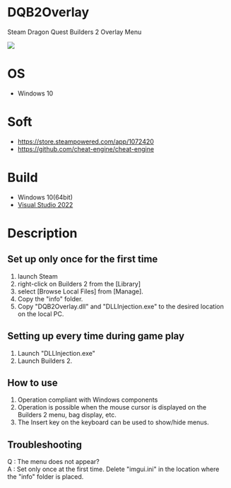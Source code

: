 # DQB2Overlay
Steam Dragon Quest Builders 2 Overlay Menu

<img src="https://user-images.githubusercontent.com/30800900/195995412-1ebe458c-03bc-4832-9510-23b98d83da2b.png">

# OS
* Windows 10

# Soft
* https://store.steampowered.com/app/1072420
* https://github.com/cheat-engine/cheat-engine

# Build
* Windows 10(64bit)
* [Visual Studio 2022](https://visualstudio.microsoft.com/)

# Description
## Set up only once for the first time
1. launch Steam
1. right-click on Builders 2 from the [Library]
1. select [Browse Local Files] from [Manage]. 
1. Copy the "info" folder.
1. Copy "DQB2Overlay.dll" and "DLLInjection.exe" to the desired location on the local PC.

## Setting up every time during game play
1. Launch "DLLInjection.exe"
1. Launch Builders 2.

## How to use
1. Operation compliant with Windows components
1. Operation is possible when the mouse cursor is displayed on the Builders 2 menu, bag display, etc.
1. The Insert key on the keyboard can be used to show/hide menus.

## Troubleshooting
Q : The menu does not appear?  
A : Set only once at the first time. Delete "imgui.ini" in the location where the "info" folder is placed.
